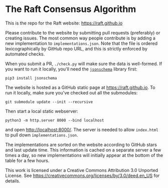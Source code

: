 The Raft Consensus Algorithm
============================

This is the repo for the Raft website: https://raft.github.io

Please contribute to the website by submitting pull requests (preferably) or
creating issues. The most common way people contribute is by adding a new
implementation to `implementations.json`. Note that the file is ordered
lexicographically by GitHub repo URL, and this is strictly enforced by automated
checks.

When you submit a PR, `./check.py` will make sure the data is well-formed. If
you want to run it locally, you'll need the
[`jsonschema`](https://pypi.org/project/jsonschema/) library first:
```
pip3 install jsonschema
```

The website is hosted as a GitHub static page at <https://raft.github.io>. To
run it locally, make sure you've checked out all the submodules:
```
git submodule update --init --recursive
```

Then start a local static webserver:
```
python3 -m http.server 8000 --bind localhost
```
and open <http://localhost:8000/>. The server is needed to allow `index.html` to
pull down `implementations.json`.

The implementations are sorted on the website according to GitHub stars and last
update time. This information is cached on a separate server a few times a day,
so new implementations will initially appear at the bottom of the table for a
few hours.

This work is licensed under a Creative Commons Attribution 3.0 Unported License.
See https://creativecommons.org/licenses/by/3.0/deed.en_US for details.
